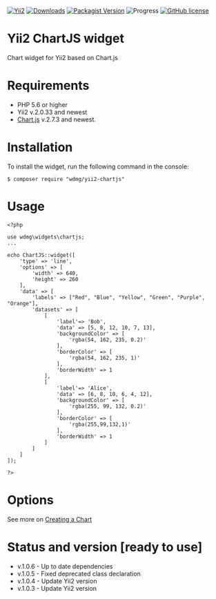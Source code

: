 [![Yii2](https://img.shields.io/badge/required-Yii2_v2.0.33-blue.svg)](https://packagist.org/packages/yiisoft/yii2)
[![Downloads](https://img.shields.io/packagist/dt/wdmg/yii2-chartjs.svg)](https://packagist.org/packages/wdmg/yii2-chartjs)
[![Packagist Version](https://img.shields.io/packagist/v/wdmg/yii2-chartjs.svg)](https://packagist.org/packages/wdmg/yii2-chartjs)
![Progress](https://img.shields.io/badge/progress-ready_to_use-green.svg)
[![GitHub license](https://img.shields.io/github/license/wdmg/yii2-chartjs.svg)](https://github.com/wdmg/yii2-chartjs/blob/master/LICENSE)

# Yii2 ChartJS widget
Chart widget for Yii2 based on Chart.js

# Requirements 
* PHP 5.6 or higher
* Yii2 v.2.0.33 and newest
* [Chart.js](https://github.com/chartjs/Chart.js) v.2.7.3 and newest.

# Installation
To install the widget, run the following command in the console:

`$ composer require "wdmg/yii2-chartjs"`

# Usage

    <?php
    
    use wdmg\widgets\chartjs;
    ...
    
    echo ChartJS::widget([
        'type' => 'line',
        'options' => [
            'width' => 640,
            'height' => 260
        ],
        'data' => [
            'labels' => ["Red", "Blue", "Yellow", "Green", "Purple", "Orange"],
            'datasets' => [
                [
                    'label'=> 'Bob',
                    'data' => [5, 8, 12, 10, 7, 13],
                    'backgroundColor' => [
                        'rgba(54, 162, 235, 0.2)'
                    ],
                    'borderColor' => [
                        'rgba(54, 162, 235, 1)'
                    ],
                    'borderWidth' => 1
                ],
                [
                    'label'=> 'Alice',
                    'data' => [6, 8, 10, 6, 4, 12],
                    'backgroundColor' => [
                        'rgba(255, 99, 132, 0.2)'
                    ],
                    'borderColor' => [
                        'rgba(255,99,132,1)'
                    ],
                    'borderWidth' => 1
                ]
            ]
        ]
    ]);
    
    ?>


# Options
See more on [Creating a Chart](https://www.chartjs.org/docs/latest/getting-started/usage.html)

# Status and version [ready to use]
* v.1.0.6 - Up to date dependencies
* v.1.0.5 - Fixed deprecated class declaration
* v.1.0.4 - Update Yii2 version
* v.1.0.3 - Update Yii2 version